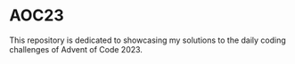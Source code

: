 # AOC23
This repository is dedicated to showcasing my solutions to the daily coding challenges of Advent of Code 2023. 
